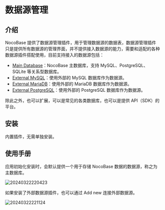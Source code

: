 # 数据源管理

<PluginInfo name="data-source-manager"></PluginInfo>

## 介绍

NocoBase 提供了数据源管理插件，用于管理数据源的数据表，数据源管理插件只是提供所有数据源的管理界面，并不提供接入数据源的能力，需要和适配的各种数据源插件搭配使用，目前支持接入的数据源包括：

- [Main Database](/handbook/data-source-main)：NocoBase 主数据库，支持 MySQL、PostgreSQL、SQLite 等关系型数据库。
- [External MySQL](/handbook/data-source-mysql)：使用外部的 MySQL 数据库作为数据源。
- [External MariaDB](/handbook/data-source-mariadb)：使用外部的 MariaDB 数据库作为数据源。
- [External PostgreSQL](/handbook/data-source-postgres)：使用外部的 PostgreSQL 数据库作为数据源。

除此之外，也可以扩展，可以是常见的各类数据库，也可以是提供 API（SDK）的平台。

## 安装

内置插件，无需单独安装。

## 使用手册

应用初始化安装时，会默认提供一个用于存储 NocoBase 数据的数据源，称之为主数据库。

![20240322220423](https://nocobase-docs.oss-cn-beijing.aliyuncs.com/20240322220423.png)

如果安装了外部数据源插件，也可以通过 Add new 连接外部数据源。

![20240322221124](https://nocobase-docs.oss-cn-beijing.aliyuncs.com/20240322221124.png)